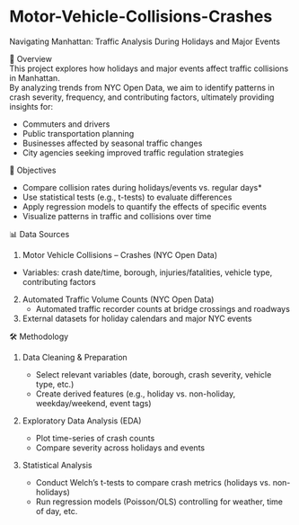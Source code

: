 # Motor-Vehicle-Collisions-Crashes

Navigating Manhattan: Traffic Analysis During Holidays and Major Events  

📌 Overview  
This project explores how holidays and major events affect traffic collisions in Manhattan.  
By analyzing trends from NYC Open Data, we aim to identify patterns in crash severity, frequency, and contributing factors, ultimately providing insights for:  
- Commuters and drivers  
- Public transportation planning  
- Businesses affected by seasonal traffic changes  
- City agencies seeking improved traffic regulation strategies  


🎯 Objectives  
- Compare collision rates during holidays/events vs. regular days* 
- Use statistical tests (e.g., t-tests) to evaluate differences  
- Apply regression models to quantify the effects of specific events  
- Visualize patterns in traffic and collisions over time  

📊 Data Sources  
1. Motor Vehicle Collisions – Crashes (NYC Open Data)
  - Variables: crash date/time, borough, injuries/fatalities, vehicle type, contributing factors  
2. Automated Traffic Volume Counts (NYC Open Data)
   - Automated traffic recorder counts at bridge crossings and roadways  
3. External datasets for holiday calendars and major NYC events

🛠️ Methodology  
1. Data Cleaning & Preparation
   - Select relevant variables (date, borough, crash severity, vehicle type, etc.)  
   - Create derived features (e.g., holiday vs. non-holiday, weekday/weekend, event tags)  

2. Exploratory Data Analysis (EDA)
   - Plot time-series of crash counts  
   - Compare severity across holidays and events  

3. Statistical Analysis  
   - Conduct Welch’s t-tests to compare crash metrics (holidays vs. non-holidays)  
   - Run regression models (Poisson/OLS) controlling for weather, time of day, etc.  
